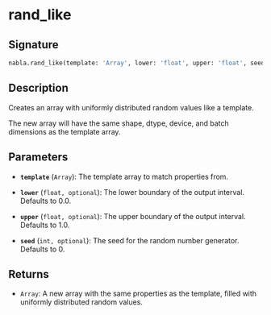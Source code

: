 # rand_like

## Signature

```python
nabla.rand_like(template: 'Array', lower: 'float', upper: 'float', seed: 'int') -> 'Array'
```

## Description

Creates an array with uniformly distributed random values like a template.

The new array will have the same shape, dtype, device, and batch
dimensions as the template array.

## Parameters

- **`template`** (`Array`): The template array to match properties from.

- **`lower`** (`float, optional`): The lower boundary of the output interval. Defaults to 0.0.

- **`upper`** (`float, optional`): The upper boundary of the output interval. Defaults to 1.0.

- **`seed`** (`int, optional`): The seed for the random number generator. Defaults to 0.

## Returns

- `Array`: A new array with the same properties as the template, filled with uniformly distributed random values.
